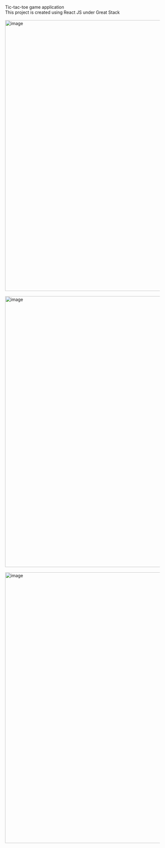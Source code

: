 Tic-tac-toe game application<br>
This project is created using React JS under Great Stack<br><br>
<img width="1920" height="880" alt="image" src="https://github.com/user-attachments/assets/fa1a5f49-2471-4b8a-99f7-d50457af33aa" /><br><br>
<img width="1920" height="880" alt="image" src="https://github.com/user-attachments/assets/930cf065-a272-49e1-a547-81f08fd4619d" /><br><br>
<img width="1920" height="880" alt="image" src="https://github.com/user-attachments/assets/7a1f7d6f-070e-4b45-bc7c-877b32111031" />


